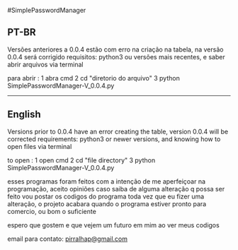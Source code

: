 #SimplePasswordManager



PT-BR
-----
Versões anteriores a 0.0.4 estão com erro na criação na tabela, na versão 0.0.4 será corrigido
requisitos: python3 ou versões mais recentes, e saber abrir arquivos via terminal

para abrir :
 1 abra cmd
 2 cd "diretorio do arquivo"
 3 python SimplePasswordManager-V_0.0.4.py
  
-------------------------------------------------------------------------------------------------
English
-------

Versions prior to 0.0.4 have an error creating the table, version 0.0.4 will be corrected
requirements: python3 or newer versions, and knowing how to open files via terminal

to open :
  1 open cmd
  2 cd "file directory"
  3 python SimplePasswordManager-V_0.0.4.py


esses programas foram feitos com a intenção de me
aperfeiçoar na programação, aceito opiniões 
caso saiba de alguma alteração q possa ser feito
vou postar os codigos do programa toda vez que
eu fizer uma alteração, o projeto acabara quando o 
programa estiver pronto para comercio, ou bom o 
suficiente

espero que gostem e que vejem um futuro em mim ao ver 
meus codigos

email para contato:
pirralhap@gmail.com
